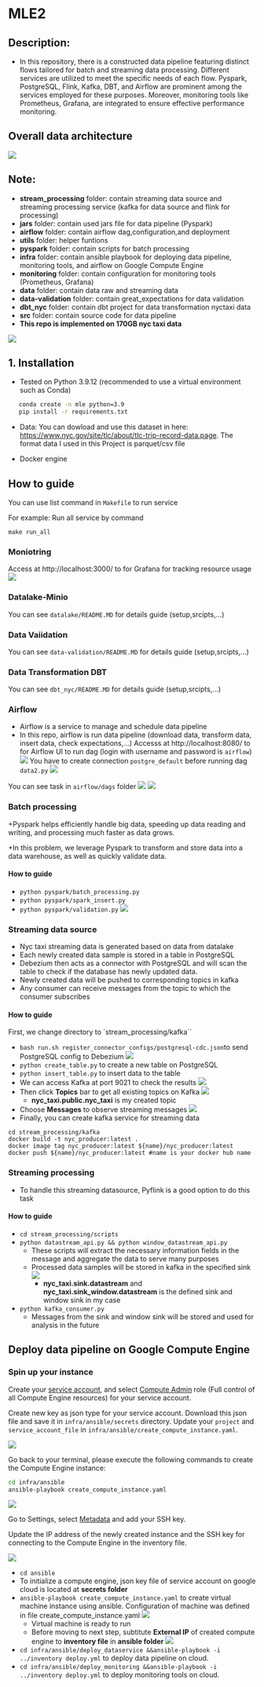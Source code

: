 # MLE2
## **Description**: 

+ In this repository, there is a constructed data pipeline featuring distinct flows tailored for batch and streaming data processing. Different services are utilized to meet the specific needs of each flow. Pyspark, PostgreSQL, Flink, Kafka, DBT, and Airflow are prominent among the services employed for these purposes. Moreover, monitoring tools like Prometheus, Grafana, are integrated to ensure effective performance monitoring. 

## Overall data architecture

![](imgs/final1.png)


## Note:
+ **stream_processing** folder: contain streaming data source and streaming processing service (kafka for data source and flink for processing)
+ **jars** folder: contain used jars file for data pipeline (Pyspark)
+ **airflow** folder: contain airflow dag,configuration,and deployment
+ **utils** folder: helper funtions
+ **pyspark** folder: contain scripts for batch processing
+ **infra** folder: contain ansible playbook for deploying data pipeline, monitoring tools, and airflow on Google Compute Engine
+ **monitoring** folder: contain configuration for monitoring tools (Prometheus, Grafana)
+ **data** folder: contain data raw and streaming data
+ **data-validation** folder: contain great_expectations for data validation
+ **dbt_nyc** folder: contain dbt project for data transformation nyctaxi data
+ **src** folder: contain source code for data pipeline
+ **This repo is implemented on 170GB nyc taxi data**

![](imgs/data.png)
## 1. Installation
+ Tested on Python 3.9.12 (recommended to use a virtual environment such as Conda)
 ```bash
    conda create -n mle python=3.9
    pip install -r requirements.txt
 ```

+ Data: You can dowload and use this dataset in here: https://www.nyc.gov/site/tlc/about/tlc-trip-record-data.page. The format data I used in this Project is parquet/csv file

+ Docker engine
## How to guide 

You can use list command in `Makefile` to run service

For example: Run all service by command

 ```make run_all```
 ### Moniotring 
 Access at http://localhost:3000/ to for Grafana for tracking resource usage 
  ![](imgs/grafana.png)
  
### Datalake-Minio
 You can see `datalake/README.MD` for details guide (setup,srcipts,...)
### Data Vaiidation
 You can see `data-validation/README.MD` for details guide (setup,srcipts,...)
### Data Transformation DBT
  You can see `dbt_nyc/README.MD` for details guide (setup,srcipts,...)  
### Airflow

+ Airflow is a service to manage and schedule data pipeline
+ In this repo, airflow is run data pipeline (download data, transform data, insert data, check expectations,...)
 Accesss at http://localhost:8080/ to for Airflow UI to run dag (login with username and password is `airflow`)
 ![](imgs/airflow3.png)
 You have to create connection `postgre_default` before running dag ```data2.py```
 ![](imgs/airflow1.png)

 You can see task in `airflow/dags` folder
 ![](imgs/airflow4.png)
 ![](imgs/airflow5.png)

### Batch processing

+Pyspark helps efficiently handle big data, speeding up data reading and writing, and processing much faster as data grows.

+In this problem, we leverage Pyspark to transform and store data into a data warehouse, as well as quickly validate data.
#### How to guide

+ ```python pyspark/batch_processing.py``` 
+ ```python pyspark/spark_insert.py```
+ ```python pyspark/validation.py```
![](imgs/monitoring_architecture.png)
### Streaming data source
+ Nyc taxi streaming data is generated based on data from datalake
+ Each newly created data sample is stored in a table in PostgreSQL
+ Debezium then acts as a connector with PostgreSQL and will scan the table to check if the database has newly updated data.
+ Newly created data will be pushed to corresponding topics in kafka
+ Any consumer can receive messages from the topic to which the consumer subscribes
#### How to guide
First, we change directory to `stream_processing/kafka``
+ ```bash run.sh register_connector configs/postgresql-cdc.json```to send PostgreSQL config to Debezium
![](imgs/debezium.png)
+ ```python create_table.py``` to create a new table on PostgreSQL
+ ```python insert_table.py``` to insert data to the table
+ We can access Kafka at port 9021 to check the results
![](imgs/kafka.png)
+ Then click **Topics** bar to get all existing topics on Kafka
![](imgs/kafka1.png)
    + **nyc_taxi.public.nyc_taxi** is my created topic
+ Choose **Messages** to observe streaming messages
![](imgs/kafka_mess.png)
+ Finally, you can create kafka service for streaming data
``` 
cd stream_processing/kafka
docker build -t nyc_producer:latest .
docker image tag nyc_producer:latest ${name}/nyc_producer:latest
docker push ${name}/nyc_producer:latest #name is your docker hub name
```
### Streaming processing
+ To handle this streaming datasource, Pyflink is a good option to do this task
#### How to guide
+ ```cd stream_processing/scripts```
+ ```python datastream_api.py && python window_datastream_api.py```
    + These scripts will extract the necessary information fields in the message and aggregate the data to serve many purposes
    + Processed data samples will be stored in kafka in the specified sink
![](imgs/kafka1.png)
        + **nyc_taxi.sink.datastream** and **nyc_taxi.sink_window.datastream** is the defined sink and window sink in my case
+ ```python kafka_consumer.py```
    + Messages from the sink and window sink will be stored and used for analysis in the future

 
## Deploy data pipeline on Google Compute Engine
### Spin up your instance
Create your [service account](https://console.cloud.google.com/), and select [Compute Admin](https://cloud.google.com/compute/docs/access/iam#compute.admin) role (Full control of all Compute Engine resources) for your service account.

Create new key as json type for your service account. Download this json file and save it in `infra/ansible/secrets` directory. Update your `project` and `service_account_file` in `infra/ansible/create_compute_instance.yaml`.

![](gifs/create_svc_acc_out.gif)

Go back to your terminal, please execute the following commands to create the Compute Engine instance:
```bash
cd infra/ansible
ansible-playbook create_compute_instance.yaml
```

![](gifs/create_compute_instance.gif)

Go to Settings, select [Metadata](https://console.cloud.google.com/compute/metadata) and add your SSH key.

Update the IP address of the newly created instance and the SSH key for connecting to the Compute Engine in the inventory file.

![](gifs/ssh_key_out.gif)

+ ```cd ansible```
+ To initialize a compute engine, json key file of service account on google cloud is located at **secrets folder**
+ ```ansible-playbook create_compute_instance.yaml``` to create virtual machine instance using ansible. Configuration of machine was defined in file create_compute_instance.yaml
![](imgs/gcp.png)
    + Virtual machine is ready to run
    + Before moving to next step, subtitute **External IP** of created compute engine to **inventory file** in **ansible folder**
![](imgs/gcp1.png) 
+ ```cd infra/ansible/deploy_dataservice &&ansible-playbook -i ../inventory deploy.yml``` to deploy data pipeline on cloud.
+ ```cd infra/ansible/deploy_monitoring &&ansible-playbook -i ../inventory deploy.yml``` to deploy monitoring tools on cloud.